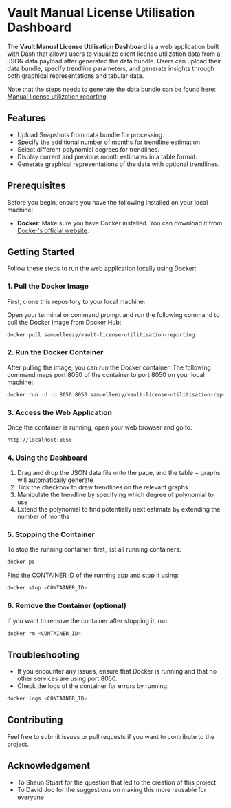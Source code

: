 # Vault Manual License Utilisation Dashboard

The **Vault Manual License Utilisation Dashboard** is a web application built with Dash that allows users to visualize client license utilization data from a JSON data payload after generated the data bundle. Users can upload their data bundle, specify trendline parameters, and generate insights through both graphical representations and tabular data.

Note that the steps needs to generate the data bundle can be found here: [Manual license utilization reporting](https://developer.hashicorp.com/vault/docs/enterprise/license/manual-reporting)

## Features

- Upload Snapshots from data bundle for processing.
- Specify the additional number of months for trendline estimation.
- Select different polynomial degrees for trendlines.
- Display current and previous month estimates in a table format.
- Generate graphical representations of the data with optional trendlines.

## Prerequisites

Before you begin, ensure you have the following installed on your local machine:

- **Docker**: Make sure you have Docker installed. You can download it from [Docker's official website](https://www.docker.com/get-started).

## Getting Started

Follow these steps to run the web application locally using Docker:

### 1. Pull the Docker Image

First, clone this repository to your local machine:

Open your terminal or command prompt and run the following command to pull the Docker image from Docker Hub:

```bash
docker pull samuelleezy/vault-license-utilitisation-reporting
```

### 2. Run the Docker Container

After pulling the image, you can run the Docker container. The following command maps port 8050 of the container to port 8050 on your local machine:

```bash
docker run -d -p 8050:8050 samuelleezy/vault-license-utilitisation-reporting
```

### 3. Access the Web Application

Once the container is running, open your web browser and go to:

```bash
http://localhost:8050
```

### 4. Using the Dashboard

1. Drag and drop the JSON data file onto the page, and the table + graphs will automatically generate
2. Tick the checkbox to draw trendlines on the relevant graphs
3. Manipulate the trendline by specifying which degree of polynomial to use
4. Extend the polynomial to find potentially next estimate by extending the number of months

### 5. Stopping the Container

To stop the running container, first, list all running containers:

```bash
docker ps
```

Find the CONTAINER ID of the running app and stop it using:

```bash
docker stop <CONTAINER_ID>
```

### 6. Remove the Container (optional)

If you want to remove the container after stopping it, run:

```bash
docker rm <CONTAINER_ID>
```

## Troubleshooting

- If you encounter any issues, ensure that Docker is running and that no other services are using port 8050.
- Check the logs of the container for errors by running:

```bash
docker logs <CONTAINER_ID>
```

## Contributing

Feel free to submit issues or pull requests if you want to contribute to the project.

## Acknowledgement

- To Shaun Stuart for the question that led to the creation of this project
- To David Joo for the suggestions on making this more reusable for everyone
